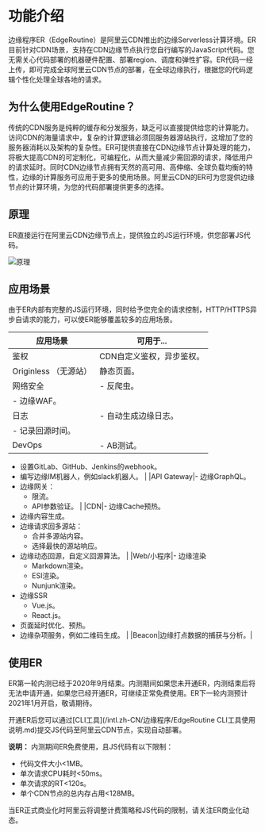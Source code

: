 # 功能介绍

边缘程序ER（EdgeRoutine）是阿里云CDN推出的边缘Serverless计算环境。ER目前针对CDN场景，支持在CDN边缘节点执行您自行编写的JavaScript代码。您无需关心代码部署的机器硬件配置、部署region、调度和弹性扩容。ER代码一经上传，即可完成全球阿里云CDN节点的部署，在全球边缘执行，根据您的代码逻辑个性化处理全球各地的请求。

## 为什么使用EdgeRoutine？

传统的CDN服务是纯粹的缓存和分发服务，缺乏可以直接提供给您的计算能力。访问CDN的海量请求中，复杂的计算逻辑必须回服务器源站执行，这增加了您的服务器消耗以及架构的复杂性。ER可提供直接在CDN边缘节点计算处理的能力，将极大提高CDN的可定制化，可编程化，从而大量减少需回源的请求，降低用户的请求延时。同时CDN边缘节点拥有天然的高可用、高伸缩、全球负载均衡的特性，边缘的计算服务可应用于更多的使用场景。阿里云CDN的ER可为您提供边缘节点的计算环境，为您的代码部署提供更多的选择。

## 原理

ER直接运行在阿里云CDN边缘节点上，提供独立的JS运行环境，供您部署JS代码。

![原理](https://static-aliyun-doc.oss-accelerate.aliyuncs.com/assets/img/zh-CN/1297606951/p86758.png)

## 应用场景

由于ER内部有完整的JS运行环境，同时给予您完全的请求控制，HTTP/HTTPS异步自请求的能力，可以使ER能够覆盖较多的应用场景。

|应用场景|可用于...|
|----|------|
|鉴权|CDN自定义鉴权，异步鉴权。|
|Originless （无源站）|静态页面。|
|网络安全|-   反爬虫。
-   边缘WAF。 |
|日志|-   自动生成边缘日志。
-   记录回源时间。 |
|DevOps|-   AB测试。
-   设置GitLab、GitHub、Jenkins的webhook。
-   编写边缘IM机器人，例如slack机器人。 |
|API Gateway|-   边缘GraphQL。
-   边缘网关：
    -   限流。
    -   API参数验证。 |
|CDN|-   边缘Cache预热。
-   边缘内容生成。
-   边缘请求回多源站：
    -   合并多源站内容。
    -   选择最快的源站响应。
-   边缘动态回源，自定义回源算法。 |
|Web/小程序|-   边缘渲染
    -   Markdown渲染。
    -   ESI渲染。
    -   Nunjunk渲染。
-   边缘SSR
    -   Vue.js。
    -   React.js。
-   页面延时优化、预热。
-   边缘杂项服务，例如二维码生成。 |
|Beacon|边缘打点数据的捕获与分析。|

## 使用ER

ER第一轮内测已经于2020年9月结束。内测期间如果您未开通ER，内测结束后将无法申请开通，如果您已经开通ER，可继续正常免费使用。ER下一轮内测预计2021年1月开启，敬请期待。

开通ER后您可以通过[CLI工具](/intl.zh-CN/边缘程序/EdgeRoutine CLI工具使用说明.md)提交JS代码至阿里云CDN节点，实现自动部署。

**说明：** 内测期间ER免费使用，且JS代码有以下限制：

-   代码文件大小<1MB。
-   单次请求CPU耗时<50ms。
-   单次请求的RT<120s。
-   单个CDN节点的总内存占用<128MB。

当ER正式商业化时阿里云将调整计费策略和JS代码的限制，请关注ER商业化动态。

